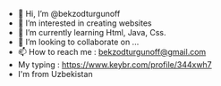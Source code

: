 - 👋 Hi, I’m @bekzodturgunoff
- 👀 I’m interested in creating websites
- 🌱 I’m currently learning Html, Java, Css.
- 💞️ I’m looking to collaborate on ...
- 📫 How to reach me : bekzodturgunoff@gmail.com
-    My typing : https://www.keybr.com/profile/344xwh7
-    I'm from Uzbekistan 

<!---
bekzodturgunoff/bekzodturgunoff is a ✨ special ✨ repository because its `README.md` (this file) appears on your GitHub profile.
You can click the Preview link to take a look at your changes.
--->
